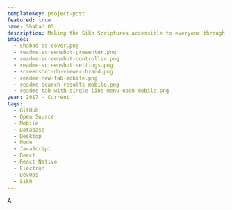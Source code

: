 ```yaml
---
templateKey: project-post
featured: true
name: Shabad OS
description: Making the Sikh Scriptures accessible to everyone through technology
images:
  - shabad-os-cover.png
  - readme-screenshot-presenter.png
  - readme-screenshot-controller.png
  - readme-screenshot-settings.png
  - screenshot-db-viewer-brand.png
  - readme-new-tab-mobile.png
  - readme-search-results-mobile.png
  - readme-tab-with-single-line-menu-open-mobile.png
year: 2017 - Current
tags:
  - GitHub
  - Open Source
  - Mobile
  - Database
  - Desktop
  - Node
  - JavaScript
  - React
  - React Native
  - Electron
  - DevOps
  - Sikh
---
```

A
